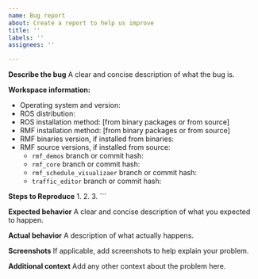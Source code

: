 ```yaml
---
name: Bug report
about: Create a report to help us improve
title: ''
labels: ''
assignees: ''

---
```


**Describe the bug**
A clear and concise description of what the bug is.

**Workspace information:**
 - Operating system and version:
 - ROS distribution:
 - ROS installation method: [from binary packages or from source]
 - RMF installation method: [from binary packages or from source]
 - RMF binaries version, if installed from binaries:
 - RMF source versions, if installed from source:
   - `rmf_demos` branch or commit hash: 
   - `rmf_core` branch or commit hash: 
   - `rmf_schedule_visualizaer` branch or commit hash: 
   - `traffic_editor` branch or commit hash: 

**Steps to Reproduce**
1. 
2. 
3. ```


**Expected behavior**
A clear and concise description of what you expected to happen.

**Actual behavior**
A description of what actually happens.

**Screenshots**
If applicable, add screenshots to help explain your problem.

**Additional context**
Add any other context about the problem here.
